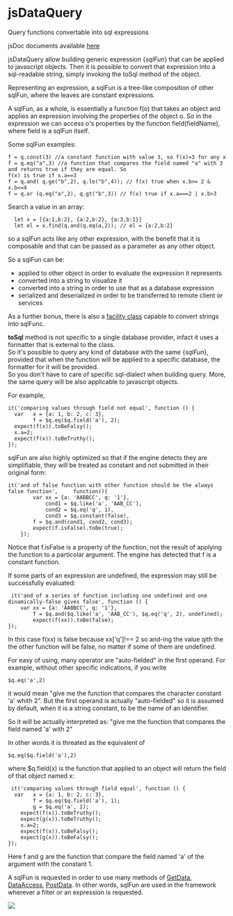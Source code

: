 # jsDataQuery
Query functions convertable into sql expressions

jsDoc documents available [here](client/components/metadata/jsDataQuery.md)

jsDataQuery allow building generic expression {*sqlFun*} that can be applied to javascript objects. 
Then it is possible to convert that expression into a sql-readable string, simply invoking the toSql method of the object.

Representing an expression, a sqlFun is a tree-like composition of other sqlFun, where the leaves are constant expressions.

A sqlFun, as a whole, is essentially a function f(o) that takes an object and applies an expression involving the properties of
the object o. So in the expression we can access o's properties by the function field(fieldName), where field is 
a sqlFun itself.

Some sqlFun examples:


    f = q.const(3) //a constant function with value 3, so f(x)=3 for any x 
    f = q.eq("a",3) //a function that compares the field named "a" with 3 and returns true if they are equal. So
    f(x) is true if x.a==3
    f = q.and( q.ge("b",2), q.le("b",4)); // f(x) true when x.b>= 2 & x.b<=4
    f = q.or (q.eq("a",2), q.gt("b",3)) // f(x) true if x.a===2 | x.b>3

Search a value in an array:

      let x = [{a:1,b:2}, {a:2,b:2}, {a:3,b:1}]
      let el = x.find(q.and(q.eq(a,2)); // el = {a:2,b:2}

so a sqlFun acts like any other expression, with the benefit that it is composable and that can be passed as a parameter
 as any other object.

So a sqlFun can be:

- applied to other object in order to evaluate the expression it represents
- converted into a string to visualize it 
- converted into a string in order to use that as a database expression
- serialized and deserialized in order to be transferred to remote client or services
 
As a further bonus, there is also a [facility class](src/jsDataQueryParser.js) capable to convert strings into sqlFunc.


**toSql** method is not specific to a single database provider, infact it uses a formatter that is external to the class.<br/>
So it's possible to query any kind of database with the same {*sqlFun*}, provided that when the function will be applied 
 to a specific database, the formatter for it will be provided.<br/>
So you don't have to care of specific sql-dialect when building  query. 
More, the same query will be also applicable to javascript objects.

For example,

    it('comparing values through field not equal', function () {
      var 	x = {a: 1, b: 2, c: 3},
    		f = $q.eq($q.field('a'), 2);
      expect(f(x)).toBeFalsy();
      x.a=2;
      expect(f(x)).toBeTruthy();
    });
    

sqlFun are also highly optimized so that if the engine detects they are simplifiable, they will be treated as constant 
 and not submitted in their original form:

    it('and of false function with other function should be the always false function', 	function(){
      		var xx = {a: 'AABBCC', q: '1'},
    			cond1 = $q.like('a', 'AAB_CC'),
    			cond2 = $q.eq('q', 1),
    			cond3 = $q.constant(false),
    		f = $q.and(cond1, cond2, cond3);
      		expect(f.isFalse).toBe(true);
    	});
Notice that f.isFalse is a property of the function, not the result of applying the function to a particolar argument. 
The engine has detected that f is a constant function.    

If some parts of an expression are undefined, the expression may still be successfully evaluated:

     it('and of a series of function including one undefined and one dinamically-false gives false', function () {
      	var xx = {a: 'AABBCC', q: '1'},
    		f = $q.and($q.like('a', 'AAB_CC'), $q.eq('q', 2), undefined);
      		expect(f(xx)).toBe(false);
    });

In this case f(xx) is false because xx['q']!== 2 so and-ing the value qith the the other function will be false, no matter if some of them are undefined.

For easy of using, many operator are "auto-fielded" in the first operand.
For example, without other specific indications, if you write

 `$q.eq('a',2)` 

it would mean "give me the function that compares the character constant 'a' whith 2".
But the first operand is actually "auto-fielded" so it is assumed by default, when it is a string constant,
to be the name of an identifier.

So it will be actually interpreted as:
"give me the function that compares the field named 'a' with 2"

In other words it is threated as the equivalent of

 `$q.eq($q.field('a'),2)`

  
where $q.field(x) is the function that applied to an object will return the field of that object named x:

     it('comparing values through field equal', function () {
      var 	x = {a: 1, b: 2, c: 3},
    		f = $q.eq($q.field('a'), 1);
			g = $q.eq('a', 1);
      	expect(f(x)).toBeTruthy();
      	expect(g(x)).toBeTruthy();
      	x.a=2;
      	expect(f(x)).toBeFalsy();
      	expect(g(x)).toBeFalsy();
    });

Here f and g are the function that compare the field named 'a' of the argument with the constant 1.

A sqlFun is requested in order to use many methods of [GetData](jsGetData.md), [DataAccess](DataAccess.md),
 [PostData](PostData.md). In other words, sqlFun are used in the framework wherever a filter or an expression
 is requested.



![](https://travis-ci.org/gaelazzo/jsDataQuery.svg?branch=master)     
